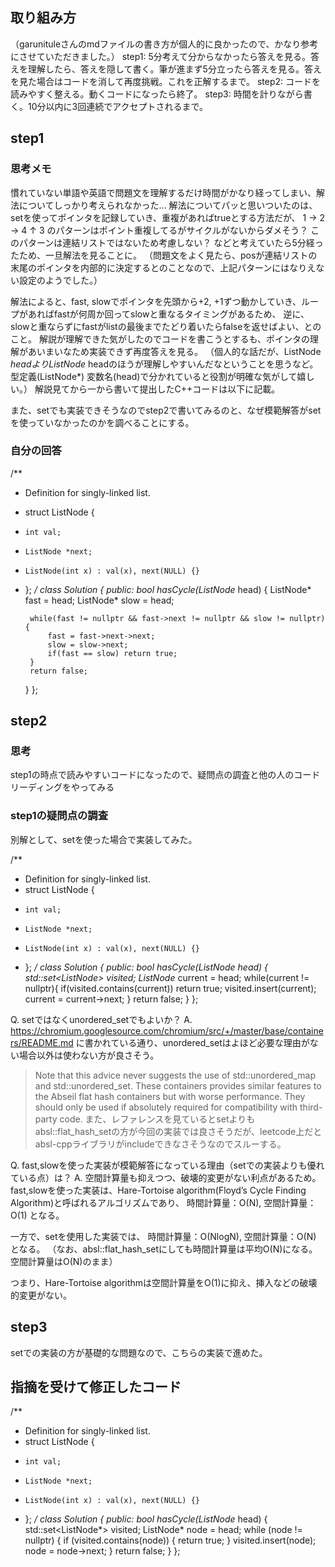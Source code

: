 ## 取り組み方
（garunituleさんのmdファイルの書き方が個人的に良かったので、かなり参考にさせていただきました。）
step1: 5分考えて分からなかったら答えを見る。答えを理解したら、答えを隠して書く。筆が進まず5分立ったら答えを見る。答えを見た場合はコードを消して再度挑戦。これを正解するまで。
step2: コードを読みやすく整える。動くコードになったら終了。
step3: 時間を計りながら書く。10分以内に3回連続でアクセプトされるまで。

## step1
### 思考メモ
慣れていない単語や英語で問題文を理解するだけ時間がかなり経ってしまい、解法についてしっかり考えられなかった...
解法についてパッと思いついたのは、setを使ってポインタを記録していき、重複があればtrueとする方法だが、
1 -> 2 -> 4
     ↑
     3 
のパターンはポイント重複してるがサイクルがないからダメそう？ このパターンは連結リストではないため考慮しない？ などと考えていたら5分経ったため、一旦解法を見ることに。
（問題文をよく見たら、posが連結リストの末尾のポインタを内部的に決定するとのことなので、上記パターンにはなりえない設定のようでした。）

解法によると、fast, slowでポインタを先頭から+2, +1ずつ動かしていき、ループがあればfastが何周か回ってslowと重なるタイミングがあるため、
逆に、slowと重ならずにfastがlistの最後までたどり着いたらfalseを返せばよい、とのこと。
解説が理解できた気がしたのでコードを書こうとするも、ポインタの理解があいまいなため実装できず再度答えを見る。
（個人的な話だが、ListNode *headよりListNode* headのほうが理解しやすいんだなということを思うなど。型定義(ListNode*) 変数名(head)で分かれていると役割が明確な気がして嬉しい。）
解説見てから一から書いて提出したC++コードは以下に記載。

また、setでも実装できそうなのでstep2で書いてみるのと、なぜ模範解答がsetを使っていなかったのかを調べることにする。

### 自分の回答

/**
 * Definition for singly-linked list.
 * struct ListNode {
 *     int val;
 *     ListNode *next;
 *     ListNode(int x) : val(x), next(NULL) {}
 * };
 */
class Solution {
public:
    bool hasCycle(ListNode* head) {
        ListNode* fast = head;
        ListNode* slow = head;

        while(fast != nullptr && fast->next != nullptr && slow != nullptr){
            fast = fast->next->next;
            slow = slow->next;
            if(fast == slow) return true;
        }
        return false;
    }
};

## step2
### 思考
step1の時点で読みやすいコードになったので、疑問点の調査と他の人のコードリーディングをやってみる

### step1の疑問点の調査
別解として、setを使った場合で実装してみた。

/**
 * Definition for singly-linked list.
 * struct ListNode {
 *     int val;
 *     ListNode *next;
 *     ListNode(int x) : val(x), next(NULL) {}
 * };
 */
class Solution {
public:
    bool hasCycle(ListNode *head) {
        std::set<ListNode*> visited;
        ListNode* current = head;
        while(current != nullptr){
            if(visited.contains(current)) return true;
            visited.insert(current);
            current = current->next;
        }
        return false;
    }
};


Q. setではなくunordered_setでもよいか？ 
A. 
https://chromium.googlesource.com/chromium/src/+/master/base/containers/README.md
に書かれている通り、unordered_setはよほど必要な理由がない場合以外は使わない方が良さそう。
> Note that this advice never suggests the use of std::unordered_map and std::unordered_set. These containers provides similar features to the Abseil flat hash containers but with worse performance. They should only be used if absolutely required for compatibility with third-party code.
また、レファレンスを見ているとsetよりもabsl::flat_hash_setの方が今回の実装では良さそうだが、leetcode上だとabsl-cppライブラリがincludeできなさそうなのでスルーする。


Q. fast,slowを使った実装が模範解答になっている理由（setでの実装よりも優れている点）は？
A. 
空間計算量も抑えつつ、破壊的変更がない利点があるため。
fast,slowを使った実装は、Hare-Tortoise algorithm(Floyd’s Cycle Finding Algorithm)と呼ばれるアルゴリズムであり、
時間計算量：O(N),
空間計算量：O(1)
となる。

一方で、setを使用した実装では、
時間計算量：O(NlogN), 
空間計算量：O(N)
となる。
（なお、absl::flat_hash_setにしても時間計算量は平均O(N)になる。空間計算量はO(N)のまま）

つまり、Hare-Tortoise algorithmは空間計算量をO(1)に抑え、挿入などの破壊的変更がない。

## step3
setでの実装の方が基礎的な問題なので、こちらの実装で進めた。


## 指摘を受けて修正したコード


/**
 * Definition for singly-linked list.
 * struct ListNode {
 *     int val;
 *     ListNode *next;
 *     ListNode(int x) : val(x), next(NULL) {}
 * };
 */
class Solution {
public:
    bool hasCycle(ListNode* head) {
        std::set<ListNode*> visited;
        ListNode* node = head;
        while (node != nullptr) {
            if (visited.contains(node)) {
                return true;
            }
            visited.insert(node);
            node = node->next;
        }
        return false;
    }
};